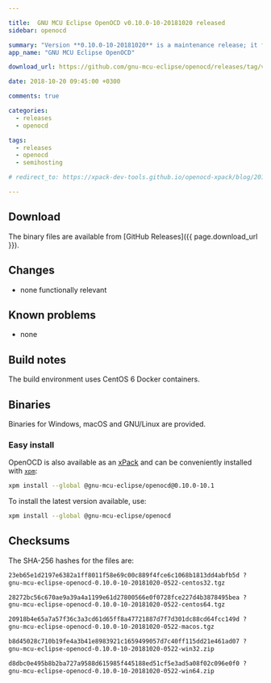 ```yaml
---

title:  GNU MCU Eclipse OpenOCD v0.10.0-10-20181020 released
sidebar: openocd

summary: "Version **0.10.0-10-20181020** is a maintenance release; it fixes a small build problem which affected the macOS binaries in the previous release."
app_name: "GNU MCU Eclipse OpenOCD"

download_url: https://github.com/gnu-mcu-eclipse/openocd/releases/tag/v0.10.0-10-20181020/

date: 2018-10-20 09:45:00 +0300

comments: true

categories:
  - releases
  - openocd

tags:
  - releases
  - openocd
  - semihosting

# redirect_to: https://xpack-dev-tools.github.io/openocd-xpack/blog/2018/10/20/openocd-v0-10-0-10-20181020-released

---
```


## Download

The binary files are available from [GitHub Releases]({{ page.download_url }}).

## Changes

* none functionally relevant

## Known problems

* none

## Build notes

The build environment uses CentOS 6 Docker containers.

## Binaries

Binaries for Windows, macOS and GNU/Linux are provided.

### Easy install

OpenOCD is also available as an [xPack](https://www.npmjs.com/package/@gnu-mcu-eclipse/openocd) and can be conveniently installed with [`xpm`](https://www.npmjs.com/package/xpm):

```sh
xpm install --global @gnu-mcu-eclipse/openocd@0.10.0-10.1
```

To install the latest version available, use:

```sh
xpm install --global @gnu-mcu-eclipse/openocd
```

## Checksums

The SHA-256 hashes for the files are:

```txt
23eb65e1d2197e6382a1ff8011f58e69c00c889f4fce6c1068b1813dd4abfb5d ?
gnu-mcu-eclipse-openocd-0.10.0-10-20181020-0522-centos32.tgz

28272bc56c670ae9a39a4a1199e61d27800566e0f0728fce227d4b3878495bea ?
gnu-mcu-eclipse-openocd-0.10.0-10-20181020-0522-centos64.tgz

20918b4e65a7a57f36c3a3cd61d65ff8a47721887d7f7d301dc88cd64fcc149d ?
gnu-mcu-eclipse-openocd-0.10.0-10-20181020-0522-macos.tgz

b8d45028c710b19fe4a3b41e8983921c1659499057d7c40ff115dd21e461ad07 ?
gnu-mcu-eclipse-openocd-0.10.0-10-20181020-0522-win32.zip

d8dbc0e495b8b2ba727a9588d615985f445188ed51cf5e3ad5a08f02c096e0f0 ?
gnu-mcu-eclipse-openocd-0.10.0-10-20181020-0522-win64.zip
```

